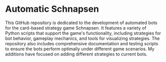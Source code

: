 # Automatic Schnapsen

This GitHub repository is dedicated to the development of automated bots for the card-based strategy game Schnapsen. It features a variety of Python scripts that support the game's functionality, including strategies for bot behavior, gameplay mechanics, and tools for visualizing strategies. The repository also includes comprehensive documentation and testing scripts to ensure the bots perform optimally under different game scenarios. My additions have focused on adding different strategies to current bots.
